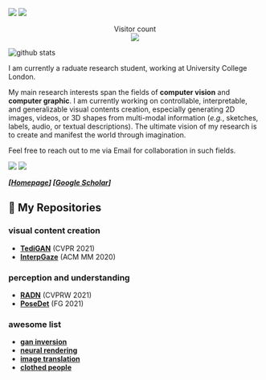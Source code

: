 <!-- ### Hi there 👋 -->
[![](https://img.shields.io/badge/website-orange?&style=for-the-badge&logo=Google%20chrome&logoColor=white)](https://xiaweihao.com/)
[![](https://img.shields.io/badge/google%20scholar-%234285F4.svg?&style=for-the-badge&logo=google-scholar&logoColor=white)](https://scholar.google.com.hk/citations?hl=zh-CN&user=Egqp5AMAAAAJ)
<br>

<p align="center"> 
  Visitor count<br>
  <img src="https://profile-counter.glitch.me/weihaox/count.svg" />
</p>

![github stats](https://github-readme-stats.vercel.app/api?username=weihaox&show_icons=true&theme=default&hide=issues&count_private=true)


I am currently a raduate research student, working at University College London.

My main research interests span the fields of **computer vision** and **computer graphic**. I am currently working on controllable, interpretable, and generalizable visual contents creation, especially generating 2D images, videos, or 3D shapes from multi-modal information (*e.g.*, sketches, labels, audio, or textual descriptions). The ultimate vision of my research is to create and manifest the world through imagination. 

Feel free to reach out to me via Email for collaboration in such fields.

[![](https://img.shields.io/badge/website-orange?&style=for-the-badge&logo=Google%20chrome&logoColor=white)](https://xiaweihao.com/)
[![](https://img.shields.io/badge/google%20scholar-%234285F4.svg?&style=for-the-badge&logo=google-scholar&logoColor=white)](https://scholar.google.com.hk/citations?hl=zh-CN&user=Egqp5AMAAAAJ)
<br>

_**[[Homepage](https://xiaweihao.com)] [[Google Scholar](https://scholar.google.com/citations?user=Egqp5AMAAAAJ&hl=zh-CN)]**_

## 🌱 **My Repositories**

### visual content creation
- **[TediGAN](https://github.com/Vegetebird/MHFormer)** (CVPR 2021)
- **[InterpGaze](https://github.com/Vegetebird/MHFormer)** (ACM MM 2020)

### perception and understanding
- **[RADN](https://github.com/Vegetebird/MHFormer)** (CVPRW 2021)
- **[PoseDet](https://github.com/Vegetebird/MHFormer)** (FG 2021)

### awesome list
- **[gan inversion](https://github.com/weihaox/awesome-gan-inversion)**
- **[neural rendering](https://github.com/weihaox/awesome-neural-rendering)**
- **[image translation](https://github.com/weihaox/awesome-image-translation)**
- **[clothed people](https://github.com/weihaox/awesome-clothed-human)**
